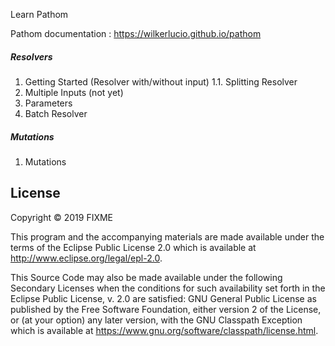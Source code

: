 Learn Pathom

Pathom documentation : https://wilkerlucio.github.io/pathom

##### Resolvers
1. Getting Started (Resolver with/without input)
    1.1. Splitting Resolver 
2. Multiple Inputs (not yet)
3. Parameters
4. Batch Resolver

##### Mutations
1. Mutations

## License

Copyright © 2019 FIXME

This program and the accompanying materials are made available under the
terms of the Eclipse Public License 2.0 which is available at
http://www.eclipse.org/legal/epl-2.0.

This Source Code may also be made available under the following Secondary
Licenses when the conditions for such availability set forth in the Eclipse
Public License, v. 2.0 are satisfied: GNU General Public License as published by
the Free Software Foundation, either version 2 of the License, or (at your
option) any later version, with the GNU Classpath Exception which is available
at https://www.gnu.org/software/classpath/license.html.

